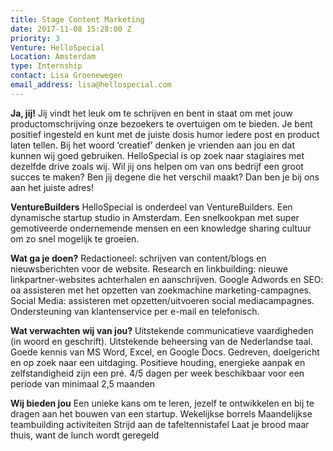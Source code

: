 ```yaml
---
title: Stage Content Marketing
date: 2017-11-08 15:28:00 Z
priority: 3
Venture: HelloSpecial
Location: Amsterdam
type: Internship
contact: Lisa Groenewegen
email_address: lisa@hellospecial.com
---
```


**Ja, jij!**
Jij vindt het leuk om te schrijven en bent in staat om met jouw productomschrijving onze bezoekers te overtuigen om te bieden. Je bent positief ingesteld en kunt met de juiste dosis humor iedere post en product laten tellen. Bij het woord ‘creatief’ denken je vrienden aan jou en dat kunnen wij goed gebruiken. 
HelloSpecial is op zoek naar stagiaires met dezelfde drive zoals wij. Wil jij ons helpen om van ons bedrijf een groot succes te maken? Ben jij degene die het verschil maakt? Dan ben je bij ons aan het juiste adres!

**VentureBuilders**
HelloSpecial is onderdeel van VentureBuilders. Een dynamische startup studio in Amsterdam. Een snelkookpan met super gemotiveerde ondernemende mensen en een knowledge sharing cultuur om zo snel mogelijk te groeien. 

**Wat ga je doen?**
Redactioneel: schrijven van content/blogs en nieuwsberichten voor de website. 
Research en linkbuilding: nieuwe linkpartner-websites achterhalen en aanschrijven. 
Google Adwords en SEO: oa assisteren met het opzetten van zoekmachine marketing-campagnes. 
Social Media: assisteren met opzetten/uitvoeren social mediacampagnes. 
Ondersteuning van klantenservice per e-mail en telefonisch.


**Wat verwachten wij van jou?**
Uitstekende communicatieve vaardigheden (in woord en geschrift). 
Uitstekende beheersing van de Nederlandse taal.
Goede kennis van MS Word, Excel, en Google Docs. 
Gedreven, doelgericht en op zoek naar een uitdaging. 
Positieve houding, energieke aanpak en zelfstandigheid zijn een pré. 
4/5 dagen per week beschikbaar voor een periode van minimaal 2,5 maanden
 

**Wij bieden jou**
Een unieke kans om te leren, jezelf te ontwikkelen en bij te dragen aan het bouwen van een startup.
Wekelijkse borrels 
Maandelijkse teambuilding activiteiten
Strijd aan de tafeltennistafel
Laat je brood maar thuis, want de lunch wordt geregeld
